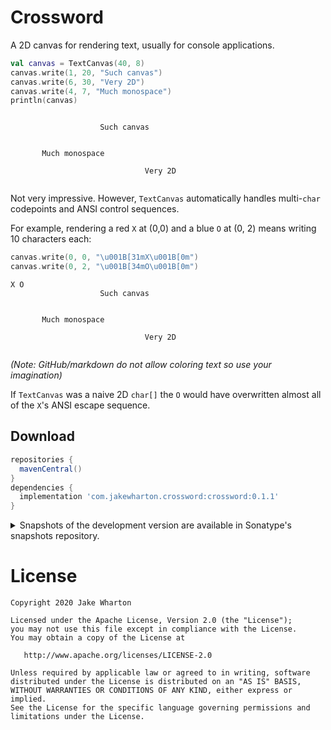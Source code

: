 # Crossword

A 2D canvas for rendering text, usually for console applications.

```kotlin
val canvas = TextCanvas(40, 8)
canvas.write(1, 20, "Such canvas")
canvas.write(6, 30, "Very 2D")
canvas.write(4, 7, "Much monospace")
println(canvas)
```
```
                                        
                    Such canvas         
                                        
                                        
       Much monospace                   
                                        
                              Very 2D   
                                        
```

Not very impressive. However, `TextCanvas` automatically handles multi-`char` codepoints and ANSI
control sequences.

For example, rendering a red `X` at (0,0) and a blue `O` at (0, 2) means writing 10 characters each: 
```kotlin
canvas.write(0, 0, "\u001B[31mX\u001B[0m")
canvas.write(0, 2, "\u001B[34mO\u001B[0m")
```
```
X O                                     
                    Such canvas         
                                        
                                        
       Much monospace                   
                                        
                              Very 2D   
                                        
```

_(Note: GitHub/markdown do not allow coloring text so use your imagination)_

If `TextCanvas` was a naive 2D `char[]` the `O` would have overwritten almost all of the `X`'s ANSI
escape sequence.


## Download

```groovy
repositories {
  mavenCentral()
}
dependencies {
  implementation 'com.jakewharton.crossword:crossword:0.1.1'
}
```

<details>
<summary>Snapshots of the development version are available in Sonatype's snapshots repository.</summary>
<p>

```groovy
repositories {
  maven {
    url 'https://oss.sonatype.org/content/repositories/snapshots/'
  }
}
dependencies {
  implementation 'com.jakewharton.crossword:crossword:0.2.0-SNAPSHOT'
}
```

</p>
</details>


# License

    Copyright 2020 Jake Wharton

    Licensed under the Apache License, Version 2.0 (the "License");
    you may not use this file except in compliance with the License.
    You may obtain a copy of the License at

       http://www.apache.org/licenses/LICENSE-2.0

    Unless required by applicable law or agreed to in writing, software
    distributed under the License is distributed on an "AS IS" BASIS,
    WITHOUT WARRANTIES OR CONDITIONS OF ANY KIND, either express or implied.
    See the License for the specific language governing permissions and
    limitations under the License.
